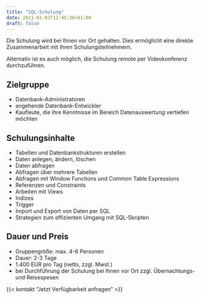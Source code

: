```yaml
---
title: "SQL-Schulung"
date: 2021-01-03T12:45:36+01:00
draft: false
---
```


Die Schulung wird bei Ihnen vor Ort gehalten. Dies ermöglicht eine direkte Zusammenarbeit mit Ihren Schulungsteilnehmern.

Alternativ ist es auch möglich, die Schulung remote per Videokonferenz durchzuführen.

## Zielgruppe

- Datenbank-Administratoren
- angehende Datenbank-Entwickler
- Kaufleute, die ihre Kenntnisse im Bereich Datenauswertung vertiefen möchten

## Schulungsinhalte

- Tabellen und Datenbankstrukturen erstellen
- Daten anlegen, ändern, löschen
- Daten abfragen
- Abfragen über mehrere Tabellen
- Abfragen mit Window Functions und Common Table Expressions
- Referenzen und Constraints
- Arbeiten mit Views
- Indizes
- Trigger
- Import und Export von Daten per SQL
- Strategien zum effizienten Umgang mit SQL-Skripten

## Dauer und Preis

- Gruppengröße: max. 4-6 Personen
- Dauer: 2-3 Tage
- 1.400 EUR pro Tag (netto, zzgl. Mwst.)
- bei Durchführung der Schulung bei Ihnen vor Ort zzgl. Übernachtungs- und Reisespesen

{{< kontakt "Jetzt Verfügbarkeit anfragen" >}}
